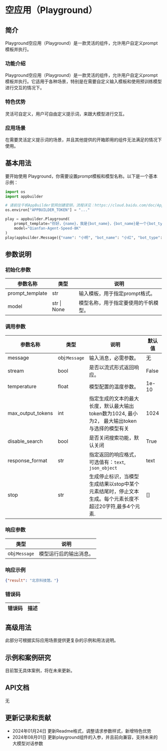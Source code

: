 # 空应用（Playground）

## 简介
Playground空应用（Playground）是一款灵活的组件，允许用户自定义prompt模板并执行。


### 功能介绍
Playground空应用（Playground）是一款灵活的组件，允许用户自定义prompt模板并执行。它适用于各种场景，特别是在需要自定义输入模板和使用预训练模型进行交互的情况下。

### 特色优势
灵活可自定义，用户可自由定义提示词，来跟大模型进行交互。

### 应用场景
在需要灵活定义提示词的场景，并且其他提供的开箱即用的组件无法满足的情况下使用。

## 基本用法

要开始使用 Playground，你需要设置prompt模板和模型名称。以下是一个基本示例：

```python
import os
import appbuilder

# 请前往千帆AppBuilder官网创建密钥，流程详见：https://cloud.baidu.com/doc/AppBuilder/s/Olq6grrt6#1%E3%80%81%E5%88%9B%E5%BB%BA%E5%AF%86%E9%92%A5
os.environ["APPBUILDER_TOKEN"] = "..."

play = appbuilder.Playground(
    prompt_template="你好，{name}，我是{bot_name}，{bot_name}是一个{bot_type}，我可以{bot_function}，你可以问我{bot_question}。",
    model="Qianfan-Agent-Speed-8K"
)
play(appbuilder.Message({"name": "小明", "bot_name": "小红", "bot_type": "聊天机器人", "bot_function": "聊天", "bot_question": "你好吗？"}), stream=False)
```

## 参数说明
### 初始化参数

| 参数名称           | 类型         | 说明                               |
|----------------|------------|----------------------------------|
| prompt_template | str        | 输入模板，用于指定prompt格式。                 |
| model           | str \| None | 模型名称，用于指定要使用的千帆模型。 |

### 调用参数

| 参数名称      | 类型            | 说明                         | 默认值  |
|-----------|---------------|----------------------------|------|
| message   | obj:`Message` | 输入消息，必需参数。              | 无    |
| stream    | bool          | 是否以流式形式返回响应。           | False |
| temperature | float        | 模型配置的温度参数。              | 1e-10 |
| max_output_tokens | int        |  指定生成的文本的最大长度，默认最大输出token数为1024, 最小为2， 最大输出token与选择的模型有关           | 1024  |
|disable_search| bool         | 是否关闭搜索功能，默认关闭          | True  |
|response_format| str         | 指定返回的响应格式，可选值有：`text`, `json_object`| text  |
|stop| str                   | 生成停止标识，当模型生成结果以stop中某个元素结尾时，停止文本生成。每个元素长度不超过20字符,最多4个元素.         | []  |


### 响应参数

| 类型             | 说明                 |
|----------------|--------------------|
| obj:`Message` | 模型运行后的输出消息。 |

### 响应示例
```json
{"result": "北京科技馆。"}
```

### 错误码
|错误码|描述|
|------|---|


## 高级用法
此部分可根据实际应用场景提供更复杂的示例和用法说明。

## 示例和案例研究
目前暂无具体案例，将在未来更新。

## API文档
无

## 更新记录和贡献
- 2024年01月24日 更新Readme格式，调整请求参数样式，新增特色优势
- 2024年08月01日 更新playground组件的入参，并且前向兼容，支持未来的大模型对话参数
